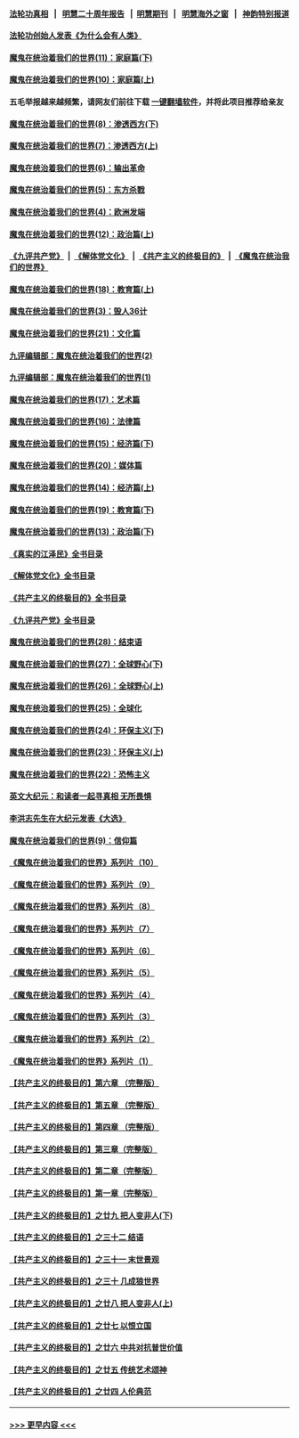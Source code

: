 #### [法轮功真相](https://github.com/gfw-breaker/truth/blob/master/README.md?t=0) &nbsp;&nbsp;|&nbsp;&nbsp; [明慧二十周年报告](https://github.com/gfw-breaker/mh-reports/blob/master/README.md?t=0) &nbsp;&nbsp;|&nbsp;&nbsp;[明慧期刊](https://github.com/gfw-breaker/mh-qikan) &nbsp;&nbsp;|&nbsp;&nbsp; [明慧海外之窗](https://github.com/gfw-breaker/mh-news/blob/master/README.md?t=0) &nbsp;&nbsp;|&nbsp;&nbsp; [神韵特别报道](https://github.com/gfw-breaker/mh-news/blob/master/shenyun.md?t=0)
#### [法轮功创始人发表《为什么会有人类》](../pages/nsc422/n13912117.md?t=02091843) 
#### [魔鬼在统治着我们的世界(11)：家庭篇(下)](../pages/nsc422/n10440961.md?t=02091843) 
#### [魔鬼在统治着我们的世界(10)：家庭篇(上)](../pages/nsc422/n10435448.md?t=02091843) 
#### 五毛举报越来越频繁，请网友们前往下载 [一键翻墙软件](https://github.com/gfw-breaker/ssr-accounts)，并将此项目推荐给亲友
#### [魔鬼在统治着我们的世界(8)：渗透西方(下)](../pages/nsc422/n10429603.md?t=02091843) 
#### [魔鬼在统治着我们的世界(7)：渗透西方(上)](../pages/nsc422/n10426013.md?t=02091843) 
#### [魔鬼在统治着我们的世界(6)：输出革命](../pages/nsc422/n10421536.md?t=02091843) 
#### [魔鬼在统治着我们的世界(5)：东方杀戮](../pages/nsc422/n10417707.md?t=02091843) 
#### [魔鬼在统治着我们的世界(4)：欧洲发端](../pages/nsc422/n10414890.md?t=02091843) 
#### [魔鬼在统治着我们的世界(12)：政治篇(上)](../pages/nsc422/n10444576.md?t=02091843) 
#### [《九评共产党》](https://github.com/begood0513/9ping.md/blob/master/README.md) &nbsp;|&nbsp; [《解体党文化》](../../../../jtdwh.md/blob/master/README.md)  &nbsp;|&nbsp; [《共产主义的终极目的》](../../../../gczydzjmd.md/blob/master/README.md) &nbsp;|&nbsp; [《魔鬼在统治我们的世界》](../../../../mgztzwmdsj.md/blob/master/README.md) 
#### [魔鬼在统治着我们的世界(18)：教育篇(上)](../pages/nsc422/n10526970.md?t=02091843) 
#### [魔鬼在统治着我们的世界(3)：毁人36计](../pages/nsc422/n10411583.md?t=02091843) 
#### [魔鬼在统治着我们的世界(21)：文化篇](../pages/nsc422/n10597706.md?t=02091843) 
#### [九评编辑部：魔鬼在统治着我们的世界(2)](../pages/nsc422/n10410036.md?t=02091843) 
#### [九评编辑部：魔鬼在统治着我们的世界(1)](../pages/nsc422/n10406825.md?t=02091843) 
#### [魔鬼在统治着我们的世界(17)：艺术篇](../pages/nsc422/n10499093.md?t=02091843) 
#### [魔鬼在统治着我们的世界(16)：法律篇](../pages/nsc422/n10485969.md?t=02091843) 
#### [魔鬼在统治着我们的世界(15)：经济篇(下)](../pages/nsc422/n10469975.md?t=02091843) 
#### [魔鬼在统治着我们的世界(20)：媒体篇](../pages/nsc422/n10586579.md?t=02091843) 
#### [魔鬼在统治着我们的世界(14)：经济篇(上)](../pages/nsc422/n10457370.md?t=02091843) 
#### [魔鬼在统治着我们的世界(19)：教育篇(下)](../pages/nsc422/n10564808.md?t=02091843) 
#### [魔鬼在统治着我们的世界(13)：政治篇(下)](../pages/nsc422/n10448270.md?t=02091843) 
#### [《真实的江泽民》全书目录](../pages/nsc422/n13721399.md?t=02091843) 
#### [《解体党文化》全书目录](../pages/nsc422/n13721157.md?t=02091843) 
#### [《共产主义的终极目的》全书目录](../pages/nsc422/n13721048.md?t=02091843) 
#### [《九评共产党》全书目录](../pages/nsc422/n13708085.md?t=02091843) 
#### [魔鬼在统治着我们的世界(28)：结束语](../pages/nsc422/n10936246.md?t=02091843) 
#### [魔鬼在统治着我们的世界(27)：全球野心(下)](../pages/nsc422/n10928319.md?t=02091843) 
#### [魔鬼在统治着我们的世界(26)：全球野心(上)](../pages/nsc422/n10900318.md?t=02091843) 
#### [魔鬼在统治着我们的世界(25)：全球化](../pages/nsc422/n10788205.md?t=02091843) 
#### [魔鬼在统治着我们的世界(24)：环保主义(下)](../pages/nsc422/n10695307.md?t=02091843) 
#### [魔鬼在统治着我们的世界(23)：环保主义(上)](../pages/nsc422/n10688613.md?t=02091843) 
#### [魔鬼在统治着我们的世界(22)：恐怖主义](../pages/nsc422/n10614727.md?t=02091843) 
#### [英文大纪元：和读者一起寻真相 无所畏惧](../pages/nsc422/n12542027.md?t=02091843) 
#### [李洪志先生在大纪元发表《大选》](../pages/nsc422/n12534746.md?t=02091843) 
#### [魔鬼在统治着我们的世界(9)：信仰篇](../pages/nsc422/n10432159.md?t=02091843) 
#### [《魔鬼在统治着我们的世界》系列片（10）](../pages/nsc422/n12292670.md?t=02091843) 
#### [《魔鬼在统治着我们的世界》系列片（9）](../pages/nsc422/n12290859.md?t=02091843) 
#### [《魔鬼在统治着我们的世界》系列片（8）](../pages/nsc422/n12287445.md?t=02091843) 
#### [《魔鬼在统治着我们的世界》系列片（7）](../pages/nsc422/n12283425.md?t=02091843) 
#### [《魔鬼在统治着我们的世界》系列片（6）](../pages/nsc422/n12282314.md?t=02091843) 
#### [《魔鬼在统治着我们的世界》系列片（5）](../pages/nsc422/n12281419.md?t=02091843) 
#### [《魔鬼在统治着我们的世界》系列片（4）](../pages/nsc422/n12274024.md?t=02091843) 
#### [《魔鬼在统治着我们的世界》系列片（3）](../pages/nsc422/n12271322.md?t=02091843) 
#### [《魔鬼在统治着我们的世界》系列片（2）](../pages/nsc422/n12269049.md?t=02091843) 
#### [《魔鬼在统治着我们的世界》系列片（1）](../pages/nsc422/n12267575.md?t=02091843) 
#### [【共产主义的终极目的】第六章 （完整版）](../pages/nsc422/n11428913.md?t=02091843) 
#### [【共产主义的终极目的】第五章 （完整版）](../pages/nsc422/n11428912.md?t=02091843) 
#### [【共产主义的终极目的】第四章 （完整版）](../pages/nsc422/n11428907.md?t=02091843) 
#### [【共产主义的终极目的】第三章（完整版）](../pages/nsc422/n11428848.md?t=02091843) 
#### [【共产主义的终极目的】第二章（完整版）](../pages/nsc422/n11428831.md?t=02091843) 
#### [【共产主义的终极目的】第一章（完整版）](../pages/nsc422/n11417651.md?t=02091843) 
#### [【共产主义的终极目的】之廿九 把人变非人(下)](../pages/nsc422/n11344140.md?t=02091843) 
#### [【共产主义的终极目的】之三十二 结语](../pages/nsc422/n11360535.md?t=02091843) 
#### [【共产主义的终极目的】之三十一 末世景观](../pages/nsc422/n11351129.md?t=02091843) 
#### [【共产主义的终极目的】之三十 几成狼世界](../pages/nsc422/n11348280.md?t=02091843) 
#### [【共产主义的终极目的】之廿八 把人变非人(上)](../pages/nsc422/n11340492.md?t=02091843) 
#### [【共产主义的终极目的】之廿七 以恨立国](../pages/nsc422/n11336944.md?t=02091843) 
#### [【共产主义的终极目的】之廿六 中共对抗普世价值](../pages/nsc422/n11324785.md?t=02091843) 
#### [【共产主义的终极目的】之廿五 传统艺术颂神](../pages/nsc422/n11296396.md?t=02091843) 
#### [【共产主义的终极目的】之廿四 人伦典范](../pages/nsc422/n11296397.md?t=02091843) 

----
#### [ >>> 更早内容 <<< ](../indexes/nsc422-earlier.md)
